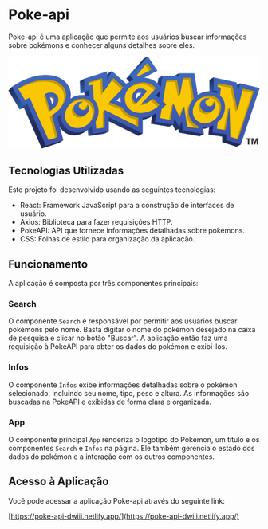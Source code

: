 # Poke-api

Poke-api é uma aplicação que permite aos usuários buscar informações sobre pokémons e conhecer alguns detalhes sobre eles. 

![Pokemon Logo](./src/img/pokemon-logo.png)

## Tecnologias Utilizadas

Este projeto foi desenvolvido usando as seguintes tecnologias:

- React: Framework JavaScript para a construção de interfaces de usuário.
- Axios: Biblioteca para fazer requisições HTTP.
- PokeAPI: API que fornece informações detalhadas sobre pokémons.
- CSS: Folhas de estilo para organização da aplicação.

## Funcionamento

A aplicação é composta por três componentes principais:

### Search

O componente `Search` é responsável por permitir aos usuários buscar pokémons pelo nome. Basta digitar o nome do pokémon desejado na caixa de pesquisa e clicar no botão "Buscar". A aplicação então faz uma requisição à PokeAPI para obter os dados do pokémon e exibi-los.

### Infos

O componente `Infos` exibe informações detalhadas sobre o pokémon selecionado, incluindo seu nome, tipo, peso e altura. As informações são buscadas na PokeAPI e exibidas de forma clara e organizada.

### App

O componente principal `App` renderiza o logotipo do Pokémon, um título e os componentes `Search` e `Infos` na página. Ele também gerencia o estado dos dados do pokémon e a interação com os outros componentes.

## Acesso à Aplicação

Você pode acessar a aplicação Poke-api através do seguinte link:

[https://poke-api-dwiii.netlify.app/](https://poke-api-dwiii.netlify.app/)
